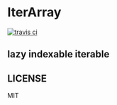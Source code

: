 # IterArray

[![travis ci][1]][2]

## lazy indexable iterable

## LICENSE
MIT

  [1]: https://travis-ci.org/xgbuils/iterarray.svg?branch=master
  [2]: https://travis-ci.org/xgbuils/iterarray